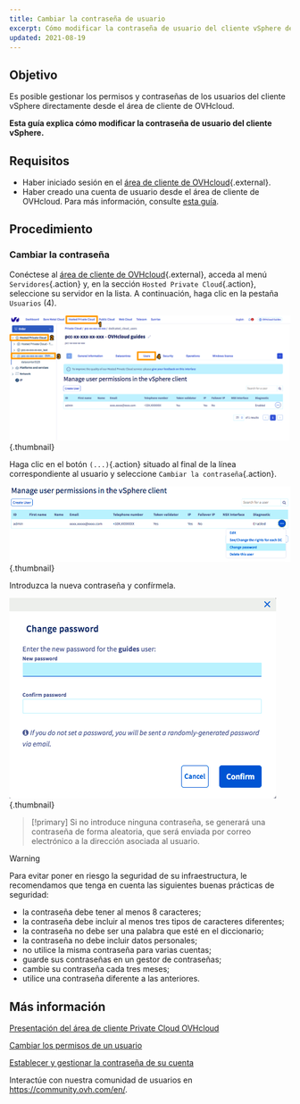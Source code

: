 ```yaml
---
title: Cambiar la contraseña de usuario
excerpt: Cómo modificar la contraseña de usuario del cliente vSphere desde el área de cliente de OVHcloud
updated: 2021-08-19
---
```


 
## Objetivo

Es posible gestionar los permisos y contraseñas de los usuarios del cliente vSphere directamente desde el área de cliente de OVHcloud.

**Esta guía explica cómo modificar la contraseña de usuario del cliente vSphere.**

## Requisitos

- Haber iniciado sesión en el [área de cliente de OVHcloud](https://www.ovh.com/auth/?action=gotomanager&from=https://www.ovh.es/&ovhSubsidiary=es){.external}.
- Haber creado una cuenta de usuario desde el área de cliente de OVHcloud. Para más información, consulte [esta guía](/pages/cloud/private-cloud/manager_ovh_private_cloud#usuarios).

## Procedimiento

### Cambiar la contraseña

Conéctese al [área de cliente de OVHcloud](https://www.ovh.com/auth/?action=gotomanager&from=https://www.ovh.es/&ovhSubsidiary=es){.external}, acceda al menú `Servidores`{.action} y, en la sección `Hosted Private Cloud`{.action}, seleccione su servidor en la lista. A continuación, haga clic en la pestaña `Usuarios` (4).

![acceso área de cliente](images/userpassword1b.png){.thumbnail}

Haga clic en el botón `(...)`{.action} situado al final de la línea correspondiente al usuario y seleccione `Cambiar la contraseña`{.action}.

![cambiar la contraseña](images/userpassword2b.png){.thumbnail}

Introduzca la nueva contraseña y confírmela.

![cambiar la contraseña](images/userpassword3b.png){.thumbnail}

> [!primary]
> Si no introduce ninguna contraseña, se generará una contraseña de forma aleatoria, que será enviada por correo electrónico a la dirección asociada al usuario.
> 

> [!warning]
>
>Para evitar poner en riesgo la seguridad de su infraestructura, le recomendamos que tenga en cuenta las siguientes buenas prácticas de seguridad:
>
> - la contraseña debe tener al menos 8 caracteres;
> - la contraseña debe incluir al menos tres tipos de caracteres diferentes;
> - la contraseña no debe ser una palabra que esté en el diccionario;
> - la contraseña no debe incluir datos personales;
> - no utilice la misma contraseña para varias cuentas;
> - guarde sus contraseñas en un gestor de contraseñas;
> - cambie su contraseña cada tres meses;
> - utilice una contraseña diferente a las anteriores.
>

## Más información

[Presentación del área de cliente Private Cloud OVHcloud](/pages/hosted_private_cloud/hosted_private_cloud_powered_by_vmware/manager_ovh_private_cloud)

[Cambiar los permisos de un usuario](/pages/hosted_private_cloud/hosted_private_cloud_powered_by_vmware/change_users_rights)

[Establecer y gestionar la contraseña de su cuenta](/pages/account_and_service_management/account_information/manage-ovh-password)

Interactúe con nuestra comunidad de usuarios en <https://community.ovh.com/en/>.
